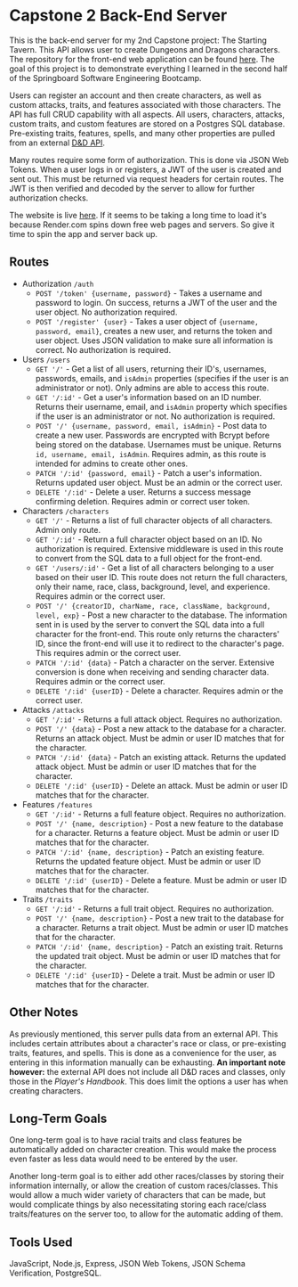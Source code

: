 # Capstone 2 Back-End Server

This is the back-end server for my 2nd Capstone project: The Starting Tavern. This API allows user to create  Dungeons and Dragons characters. The repository for the front-end web application can be found [here](https://github.com/alocke8181/capstone2-app). The goal of this project is to demonstrate everything I learned in the second half of the Springboard Software Engineering Bootcamp. 

Users can register an account and then create characters, as well as custom attacks, traits, and features associated with those characters. The API has full CRUD capability with all aspects. All users, characters, attacks, custom traits, and  custom features are stored on a Postgres SQL database. Pre-existing traits, features, spells, and many other properties are pulled from an external [D&D API](https://www.dnd5eapi.co/).

Many routes require some form of authorization. This is done via JSON Web Tokens. When a user logs in or registers, a JWT of the user is created and sent out. This must be returned via request headers for certain routes. The JWT is then verified and decoded by the server to allow for further authorization checks.

The website is live [here](https://the-starting-tavern.onrender.com/). If it seems to be taking a long time to load it's because Render.com spins down free web pages and servers. So give it time to spin the app and server back up.

## Routes
* Authorization `/auth`
	* `POST '/token' {username, password}` - Takes a username and password to login. On success, returns a JWT of the user and the user object. No authorization required.
	* `POST '/register' {user}` - Takes a user object of `{username, password, email}`, creates a new user, and returns the token and user object. Uses JSON validation to make sure all information is correct. No authorization is required. 
* Users `/users`
	* `GET '/'` - Get a list of all users, returning their ID's, usernames, passwords, emails, and `isAdmin` properties (specifies if the user is an administrator or not). Only admins are able to access this route.
	* `GET '/:id'` - Get a user's information based on an ID number. Returns their username, email, and `isAdmin` property which specifies if the user is an administrator or not. No authorization is required.
	* `POST '/' {username, password, email, isAdmin}` - Post data to create a new user. Passwords are encrypted with Bcrypt before being stored on the database. Usernames must be unique. Returns `id, username, email, isAdmin`. Requires admin, as this route is intended for admins to create other ones.
	* `PATCH '/:id' {password, email}` - Patch a user's information. Returns updated user object. Must be an admin or the correct user.
	* `DELETE '/:id'` - Delete a user. Returns a success message confirming deletion. Requires admin or correct user token.
* Characters `/characters`
	* `GET '/'` - Returns a list of full character objects of all characters. Admin only route.
	* `GET '/:id'` - Return a full character object based on an ID. No authorization is required. Extensive middleware is used in this route to convert from the SQL data to a full object for the front-end.
	* `GET '/users/:id'` - Get a list of all characters belonging to a user based on their user ID. This route does not return the full characters, only their name, race, class, background, level, and experience. Requires admin or the correct user.
	* `POST '/' {creatorID, charName, race, className, background, level, exp}` - Post a new character to the database. The information sent in is used by the server to convert the SQL data into a full character for the front-end. This route only returns the characters' ID, since the front-end will use it to redirect to the character's page. This requires admin or the correct user.
	* `PATCH '/:id' {data}` - Patch a character on the server. Extensive conversion is done when receiving and sending character data. Requires admin or the correct user.
	* `DELETE '/:id' {userID}` - Delete a character. Requires admin or the correct user.
* Attacks `/attacks`
	* `GET '/:id'` - Returns a full attack object. Requires no authorization.
	* `POST '/' {data}` - Post a new attack to the database for a character. Returns an attack object. Must be admin or user ID matches that for the character.
	* `PATCH '/:id' {data}` - Patch an existing attack. Returns the updated attack object. Must be admin or user ID matches that for the character.
	* `DELETE '/:id' {userID}` - Delete an attack. Must be admin or user ID matches that for the character.
* Features `/features`
	* `GET '/:id'` - Returns a full feature object. Requires no authorization.
	* `POST '/' {name, description}` - Post a new feature to the database for a character. Returns a feature object. Must be admin or user ID matches that for the character.
	* `PATCH '/:id' {name, description}` - Patch an existing feature. Returns the updated feature object. Must be admin or user ID matches that for the character.
	* `DELETE '/:id' {userID}` - Delete a feature. Must be admin or user ID matches that for the character.
* Traits `/traits`
	* `GET '/:id'` - Returns a full trait object. Requires no authorization.
	* `POST '/' {name, description}` - Post a new trait to the database for a character. Returns a trait object. Must be admin or user ID matches that for the character.
	* `PATCH '/:id' {name, description}` - Patch an existing trait. Returns the updated trait object. Must be admin or user ID matches that for the character.
	* `DELETE '/:id' {userID}` - Delete a trait. Must be admin or user ID matches that for the character.

## Other Notes
As previously mentioned, this server pulls data from an external API. This includes certain attributes about a character's race or class, or pre-existing traits, features, and spells. This is done as a convenience for the user, as entering in this information manually can be exhausting. **An important note however:** the external API does not include all D&D races and classes, only those in the *Player's Handbook*. This does limit the options a user has when creating characters. 

## Long-Term Goals
One long-term goal is to have racial traits and class features be automatically added on character creation. This would make the process even faster as less data would need to be entered by the user.

Another long-term goal is to either add other races/classes by storing their information internally, or allow the creation of custom races/classes. This would allow a much wider variety of characters that can be made, but would complicate things by also necessitating storing each race/class traits/features on the server too, to allow for the automatic adding of them.

## Tools Used
JavaScript, Node.js, Express, JSON Web Tokens, JSON Schema Verification, PostgreSQL.